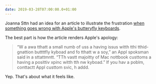 ```yaml
---
date: 2019-03-28T07:00:00.0+01:00
---
```


Joanna Sttn had an idea for an article to illustrate the frustration [when something goes wrong with Apple's butteryfly keyboards](https://www.wsj.com/graphics/apple-still-hasnt-fixed-its-macbook-keyboard-problem/).

The best part is how the article renders Apple's apology:

> “W a awa tthatt a small numb of uss a having issus witth tthi tthid-gnattion buttttfly kyboad and fo tthatt w a soy,” an Appl spoksman said in a sttattmntt. “TTh vastt majoitty of Mac nottbook custtoms a having a posittiv xpinc witth tth nw kyboad.” If you hav a poblm, conttactt Appl custtom svic, h addd.

Yep. That's about what it feels like.

